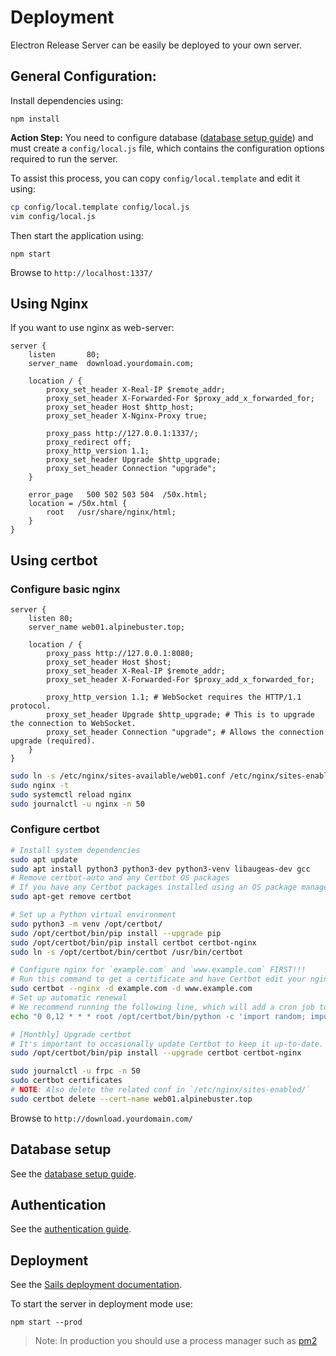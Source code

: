 # Deployment

Electron Release Server can be easily be deployed to your own server.

## General Configuration:

Install dependencies using:

```
npm install
```

**Action Step:** You need to configure database ([database setup guide](database.md)) and must create a `config/local.js` file, which contains the configuration options required to run the server.

To assist this process, you can copy `config/local.template` and edit it using:
```bash
cp config/local.template config/local.js
vim config/local.js
```

Then start the application using:

```
npm start
```

Browse to `http://localhost:1337/`

## Using Nginx

If you want to use nginx as web-server:

```nginx
server {
    listen       80;
    server_name  download.yourdomain.com;

    location / {
        proxy_set_header X-Real-IP $remote_addr;
        proxy_set_header X-Forwarded-For $proxy_add_x_forwarded_for;
        proxy_set_header Host $http_host;
        proxy_set_header X-Nginx-Proxy true;

        proxy_pass http://127.0.0.1:1337/;
        proxy_redirect off;
        proxy_http_version 1.1;
        proxy_set_header Upgrade $http_upgrade;
        proxy_set_header Connection "upgrade";
    }

    error_page   500 502 503 504  /50x.html;
    location = /50x.html {
        root   /usr/share/nginx/html;
    }
}
```

## Using certbot

### Configure basic nginx
```nginx
server {
    listen 80;
    server_name web01.alpinebuster.top;

    location / {
        proxy_pass http://127.0.0.1:8080;
        proxy_set_header Host $host;
        proxy_set_header X-Real-IP $remote_addr;
        proxy_set_header X-Forwarded-For $proxy_add_x_forwarded_for;

        proxy_http_version 1.1; # WebSocket requires the HTTP/1.1 protocol.
        proxy_set_header Upgrade $http_upgrade; # This is to upgrade the connection to WebSocket.
        proxy_set_header Connection "upgrade"; # Allows the connection upgrade (required).
    }
}
```

```sh
sudo ln -s /etc/nginx/sites-available/web01.conf /etc/nginx/sites-enabled/web01.conf
sudo nginx -t
sudo systemctl reload nginx
sudo journalctl -u nginx -n 50
```

### Configure certbot

```sh
# Install system dependencies
sudo apt update
sudo apt install python3 python3-dev python3-venv libaugeas-dev gcc
# Remove certbot-auto and any Certbot OS packages
# If you have any Certbot packages installed using an OS package manager like apt, dnf, or yum, you should remove them before installing the Certbot snap to ensure that when you run the command certbot the snap is used rather than the installation from your OS package manager. The exact command to do this depends on your OS, but common examples are sudo apt-get remove certbot, sudo dnf remove certbot, or sudo yum remove certbot.
sudo apt-get remove certbot

# Set up a Python virtual environment
sudo python3 -m venv /opt/certbot/
sudo /opt/certbot/bin/pip install --upgrade pip
sudo /opt/certbot/bin/pip install certbot certbot-nginx
sudo ln -s /opt/certbot/bin/certbot /usr/bin/certbot

# Configure nginx for `example.com` and `www.example.com` FIRST!!!
# Run this command to get a certificate and have Certbot edit your nginx configuration automatically to serve it, turning on HTTPS access in a single step.
sudo certbot --nginx -d example.com -d www.example.com
# Set up automatic renewal
# We recommend running the following line, which will add a cron job to the default crontab.
echo "0 0,12 * * * root /opt/certbot/bin/python -c 'import random; import time; time.sleep(random.random() * 3600)' && sudo certbot renew -q" | sudo tee -a /etc/crontab > /dev/null

# [Monthly] Upgrade certbot
# It's important to occasionally update Certbot to keep it up-to-date. To do this, run the following command on the command line on the machine.
sudo /opt/certbot/bin/pip install --upgrade certbot certbot-nginx

sudo journalctl -u frpc -n 50
sudo certbot certificates
# NOTE: Also delete the related conf in `/etc/nginx/sites-enabled/`
sudo certbot delete --cert-name web01.alpinebuster.top
```

Browse to `http://download.yourdomain.com/`

## Database setup
See the [database setup guide](database.md).

## Authentication
See the [authentication guide](authentication.md).

## Deployment
See the [Sails deployment documentation](http://sailsjs.org/documentation/concepts/deployment).

To start the server in deployment mode use:
```
npm start --prod
```

> Note: In production you should use a process manager such as [pm2](http://pm2.keymetrics.io/)
